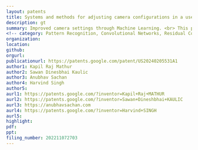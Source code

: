 ```yaml
---
layout: patents
title: Systems and methods for adjusting camera configurations in a user device
description: gt
summary: Improved camera settings through Machine Learning. <br> This patent describes a way to automatically adjust camera settings based on the content of the image. By analyzing objects in the scene and comparing them to a database of ideal images and their settings, the camera can be optimized for capturing the best possible shot.
<!-- category: Pattern Recognition, Convolutional Networks, Residual Connections, Image Analysis, Unsupervised Learning, CVPR -->
organization: 
location: 
github: 
orgurl: 
publicationurl: https://patents.google.com/patent/US20240205531A1
author1: Kapil Raj Mathur
author2: Sawan Dinesbhai Kaulic
author3: Anubhav Sachan
author4: Harvind Singh
author5: 
aurl1: https://patents.google.com/?inventor=Kapil+Raj+MATHUR
aurl2: https://patents.google.com/?inventor=Sawan+Dineshbhai+KAULIC
aurl3: https://anubhavsachan.com
aurl4: https://patents.google.com/?inventor=Harvind+SINGH
aurl5: 
highlight: 
pdf: 
ppt:
filing_number: 202211072703
---
```


